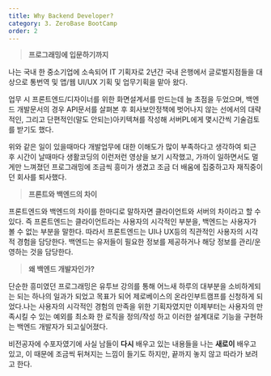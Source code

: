 ```yaml
---
title: Why Backend Developer?
category: 3. ZeroBase BootCamp
order: 2
---
```

> **프로그래밍에 입문하기까지**

나는 국내 한 중소기업에 소속되어 IT 기획자로 2년간 국내 은행에서 글로벌지점들을 대상으로 통번역 및 앱/웹 UI/UX 기획 및 업무기획을 맡아 왔다. 

업무 시 프론트엔드/디자이너를 위한 화면설계서를 만드는데 늘 초점을 두었으며, 
백엔드 개발문서의 경우 API문서를 살펴본 후 회사보안정책에 벗어나지 않는 선에서의 대략적인, 그리고 단편적인(말도 안되는)아키텍쳐를 작성해 서버PL에게 몇시간씩 기술검토를 받기도 했다.  

위와 같은 일이 있을때마다 개발업무에 대한 이해도가 많이 부족하다고 생각하여 퇴근 후 시간이 날때마다 생활코딩의 이런저런 영상을 보기 시작했고, 가까이 일하면서도 멀게만 느껴졌던 프로그래밍에 조금씩 흥미가 생겼고 조금 더 배움에 집중하고자 재직중이던 회사를 퇴사했다. 
> **프론트와 백엔드의 차이**

프론트엔드와 백엔드의 차이를 한마디로 말하자면 클라이언트와 서버의 차이라고 할 수 있다. 즉 프론트엔드는 클라이언트라는 사용자의 시각적인 부분을, 백엔드는 사용자가 볼 수 없는 부분을 말한다. 따라서 프론트엔드는 UI나 UX등의 직관적인 사용자의 시각적 경험을 담당한다. 백엔드는 유저들이 필요한 정보를 제공하거나 해당 정보를 관리/운영하는 것을 담당한다.
> **왜 백엔드 개발자인가?**

단순한 흥미였던 프로그래밍은 유투브 강의를 통해 어느새 하루의 대부분을 소비하게되는 되는 하나의 일과가 되었고 목표가 되어 제로베이스의 온라인부트캠프를 신청하게 되었다.나는 사용자의 시각적인 경험의 만족을 위한 기획자였지만 
이제부터는 사용자의 만족시킬 수 있는 예외를 최소화 한 로직을 정의/작성 하고 이러한 설계대로 기능을 구현하는 백엔드 개발자가 되고싶어졌다.

비전공자에 수포자였기에 사실 남들이 **다시** 배우고 있는 내용들을 나는 **새로이** 배우고 있고, 이 때문에 조금씩 뒤쳐지는 느낌이 들기도 하지만, 끝까지 놓지 않고 따라가 보려고 한다. 